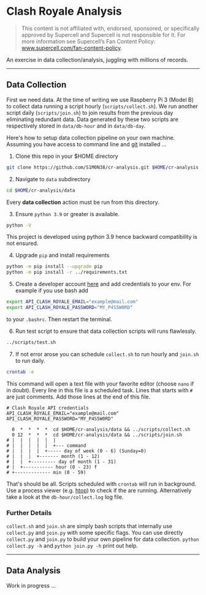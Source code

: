 # Clash Royale Analysis 

> This content is not affiliated with, endorsed, sponsored, or specifically
> approved by Supercell and Supercell is not responsible for it. For more
> information see Supercell’s Fan Content Policy:
> www.supercell.com/fan-content-policy.

An exercise in data collection/analysis, juggling with millions of records.

-------------------------------------------------------------------------------

## Data Collection

First we need data. At the time of writing we use Raspberry Pi 3 (Model B) to
collect data running a script hourly (`scripts/collect.sh`). 
We run another script daily (`scripts/join.sh`) to join results from the
previous day eliminating redundant data. Data generated by these two scripts
are respectively stored in `data/db-hour` and in `data/db-day`.

Here's how to setup data collection pipeline on your own machine.
Assuming you have access to command line and [git](https://git-scm.com/)
installed ...

1. Clone this repo in your $HOME directory
```bash 
git clone https://github.com/S1M0N38/cr-analysis.git $HOME/cr-analysis
```

2. Navigate to `data` subdirectory 
```bash
cd $HOME/cr-analysis/data
```
Every **data collection** action must be run from this directory.

3. Ensure `python 3.9` or greater is available.
``` bash 
python -V
```
This project is developed using python 3.9 hence backward compatibility is not
ensured.

4. Upgrade `pip` and install requirements
```bash
python -m pip install --upgrade pip
python -m pip install -r ../requirements.txt
```

5. Create a developer account [here](https://developer.clashroyale.com/#/) and
   add credentials to your env. For example if you use bash add
```bash
export API_CLASH_ROYALE_EMAIL="example@mail.com"
export API_CLASH_ROYALE_PASSWORD="MY_P4S5W0RD"
```
to your `.bashrc`. Then restart the terminal.

6. Run test script to ensure that data collection scripts will runs flawlessly.
```bash
../scripts/test.sh
```

7. If not error arose you can schedule `collect.sh` to run hourly and `join.sh`
   to run daily.
```bash 
crontab -e
```
This command will open a text file with your favorite editor (choose `nano` if
in doubt). Every line in this file is a scheduled task. Lines that starts with
`#` are just comments. Add those lines at the end of this file.
```crontab
# Clash Royale API credentials
API_CLASH_ROYALE_EMAIL="example@mail.com"
API_CLASH_ROYALE_PASSWORD="MY_P4S5W0RD"

  0  *  *  *  *  cd $HOME/cr-analysis/data && ../scripts/collect.sh
  0 12  *  *  *  cd $HOME/cr-analysis/data && ../scripts/join.sh
# |  |  |  |  |  |
# |  |  |  |  |  +--- command
# |  |  |  |  +----- day of week (0 - 6) (Sunday=0)
# |  |  |  +------- month (1 - 12)
# |  |  +--------- day of month (1 - 31)
# |  +----------- hour (0 - 23) f
# +------------- min (0 - 59)
```
That's should be all. Scripts scheduled with `crontab` will run in background.
Use a process viewer (e.g. [htop](https://htop.dev/)) to check if the are
running. Alternatively take a look at the `db-hour/collect.log` log file.

### Further Details

`collect.sh` and `join.sh` are simply bash scripts that internally use
`collect.py` and `join.py` with some specific flags. You can use directly
`collect.py` and `join.py` to build your own pipeline for data collection.
`python collect.py -h` and `python join.py -h` print out help.

-------------------------------------------------------------------------------

## Data Analysis

Work in progress ...
